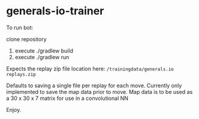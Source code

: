 # generals-io-trainer



To run bot:

clone repository
1.  execute ./gradlew build
2.  execute ./gradlew run

Expects the replay zip file location here:
`/trainingdata/generals.io replays.zip`

Defaults to saving a single file per replay for each move.
Currently only implemented to save the map data prior to move.
Map data is to be used as a 30 x 30 x 7  matrix for use in a convolutional NN

Enjoy.
